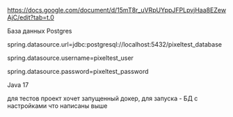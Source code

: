 https://docs.google.com/document/d/15mT8r_uVRpUYppJFPLpvjHaa8EZewAjC/edit?tab=t.0

База данных Postgres

spring.datasource.url=jdbc:postgresql://localhost:5432/pixeltest_database

spring.datasource.username=pixeltest_user

spring.datasource.password=pixeltest_password 

Java 17 



для тестов проект хочет запущенный докер, для запуска - БД с настройками что написаны выше
